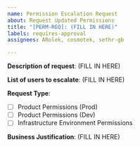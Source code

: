 ```yaml
---
name: Permission Escalation Request
about: Request Updated Permissions
title: "[PERM-REQ]: (FILL IN HERE)"
labels: requires-approval
assignees: ARolek, cosmotek, sethr-gb

---
```


**Description of request**:
(FILL IN HERE)

**List of users to escalate**:
(FILL IN HERE)

**Request Type**:
- [ ] Product Permissions (Prod)
- [ ] Product Permissions (Dev)
- [ ] Infrastructure Environment Permissions

**Business Justification**:
(FILL IN HERE)
